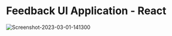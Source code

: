 # Feedback UI Application - React
<img src="https://i.ibb.co/ctmmX2J/Screenshot-2023-03-01-141300.jpg" alt="Screenshot-2023-03-01-141300" border="0">
